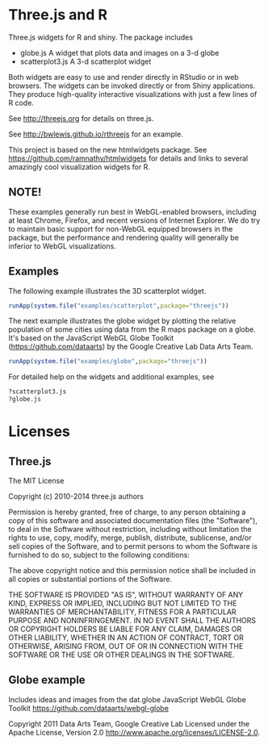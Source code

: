 # Three.js and R

Three.js widgets for R and shiny. The package includes

* globe.js A widget that plots data and images on a 3-d globe
* scatterplot3.js A 3-d scatterplot widget

Both widgets are easy to use and render directly in RStudio or in web browsers.
The widgets can be invoked directly or from Shiny applications. They produce
high-quality interactive visualizations with just a few lines of R code.

See http://threejs.org for details on three.js.

See http://bwlewis.github.io/rthreejs  for an example.

This project is based on the new htmlwidgets package. See
https://github.com/ramnathv/htmlwidgets for details and links to several
amazingly cool visualization widgets for R.

## NOTE!

These examples generally run best in WebGL-enabled browsers, including at least
Chrome, Firefox, and recent versions of Internet Explorer.  We do try to
maintain basic support for non-WebGL equipped browsers in the package, but the
performance and rendering quality will generally be inferior to WebGL
visualizations.

## Examples

The following example illustrates the 3D scatterplot widget.
```r
runApp(system.file("examples/scatterplot",package="threejs"))
```

The next example illustrates the globe widget by plotting the relative
population of some cities using data from the R maps package on a globe. It's
based on the JavaScript WebGL Globe Toolkit (https://github.com/dataarts) by
the Google Creative Lab Data Arts Team.
```r
runApp(system.file("examples/globe",package="threejs"))
```

For detailed help on the widgets and additional examples, see
```r
?scatterplot3.js
?globe.js
```

# Licenses

## Three.js

The MIT License

Copyright (c) 2010-2014 three.js authors

Permission is hereby granted, free of charge, to any person obtaining a copy
of this software and associated documentation files (the "Software"), to deal
in the Software without restriction, including without limitation the rights
to use, copy, modify, merge, publish, distribute, sublicense, and/or sell
copies of the Software, and to permit persons to whom the Software is
furnished to do so, subject to the following conditions:

The above copyright notice and this permission notice shall be included in
all copies or substantial portions of the Software.

THE SOFTWARE IS PROVIDED "AS IS", WITHOUT WARRANTY OF ANY KIND, EXPRESS OR
IMPLIED, INCLUDING BUT NOT LIMITED TO THE WARRANTIES OF MERCHANTABILITY,
FITNESS FOR A PARTICULAR PURPOSE AND NONINFRINGEMENT. IN NO EVENT SHALL THE
AUTHORS OR COPYRIGHT HOLDERS BE LIABLE FOR ANY CLAIM, DAMAGES OR OTHER
LIABILITY, WHETHER IN AN ACTION OF CONTRACT, TORT OR OTHERWISE, ARISING FROM,
OUT OF OR IN CONNECTION WITH THE SOFTWARE OR THE USE OR OTHER DEALINGS IN
THE SOFTWARE.

## Globe example

Includes ideas and images from the dat.globe JavaScript WebGL Globe Toolkit
https://github.com/dataarts/webgl-globe

Copyright 2011 Data Arts Team, Google Creative Lab
Licensed under the Apache License, Version 2.0
http://www.apache.org/licenses/LICENSE-2.0.

